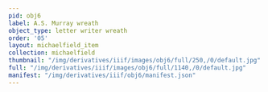 ```yaml
---
pid: obj6
label: A.S. Murray wreath
object_type: letter writer wreath
order: '05'
layout: michaelfield_item
collection: michaelfield
thumbnail: "/img/derivatives/iiif/images/obj6/full/250,/0/default.jpg"
full: "/img/derivatives/iiif/images/obj6/full/1140,/0/default.jpg"
manifest: "/img/derivatives/iiif/obj6/manifest.json"
---
```

